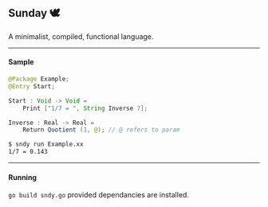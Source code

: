 ## Sunday :dove:</h3>

A minimalist, compiled, functional language.

---
#### Sample

```java
@Package Example;
@Entry Start;

Start : Void -> Void =
	Print ["1/7 = ", String Inverse 7];

Inverse : Real -> Real =
	Return Quotient (1, @); // @ refers to param
```

```sh
$ sndy run Example.xx
1/7 = 0.143
```
---
#### Running
`go build sndy.go` provided dependancies are installed.
